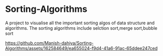 # Sorting-Algorithms
A project to visualise all the important sorting algos of data structure and algorithms.
The sorting algorithms include selction sort,merge sort,bubble sort

https://github.com/Manish-dahiya/Sorting-Algorithms/assets/162584649/ea655024-f9d4-41a6-91ac-65ddee247ced
